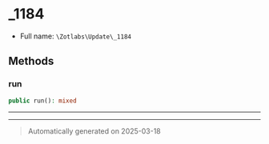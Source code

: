 
# _1184





* Full name: `\Zotlabs\Update\_1184`




## Methods


### run



```php
public run(): mixed
```












***


***
> Automatically generated on 2025-03-18
